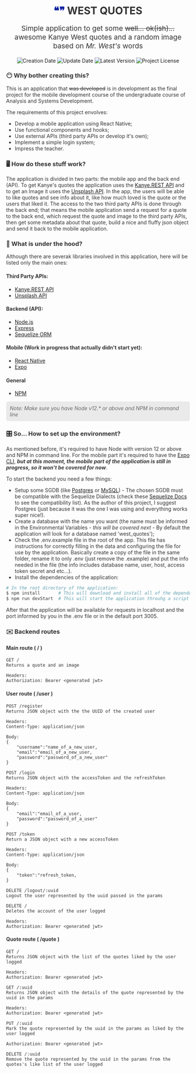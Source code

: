 <h1 align="center" style="color: #333333">
  <span style="color:#0f21a1">❝❞</span> WEST QUOTES
</h1>

<p style="color: #333333; font-size: 1.2rem; text-align: center">Simple application to get some <span style="text-decoration: line-through">well... ok(ish)...</span> awesome Kanye West quotes and a random image based on <em>Mr. West's</em> words</p>

<!-- Infos -->
<p align="center">
  <img src="https://img.shields.io/static/v1?labelColor=0f21a1&color=777777&label=created%20at&message=Dec%202020" alt="Creation Date" />

  <img src="https://img.shields.io/github/last-commit/kruchelski/west-quotes?label=updated%20at&labelColor=0f21a1&color=777777" alt="Update Date" />

  <img src="https://img.shields.io/github/v/tag/juliolmuller/the-movie-search-app?label=latest%20version&labelColor=0f21a1&color=777777" alt="Latest Version" />

  <img src="https://img.shields.io/github/license/juliolmuller/the-movie-search-app?labelColor=0f21a1&color=777777" alt="Project License" />
</p>

<div style="color:#333333">

### 😶 Why bother creating this?

This is an application that <span style="text-decoration: line-through">was developed</span> is in development as the final project for the mobile development course of the undergraduate course of Analysis and Systems Development.

The requirements of this project envolves:
- Develop a mobile application using React Native;
- Use functional components and hooks;
- Use external APIs (third party APIs or develop it's own);
- Implement a simple login system;
- Impress the teacher.


### 🖥 How do these stuff work?

The application is divided in two parts: the mobile app and the back end (API). To get Kanye's quotes the application uses the [Kanye.REST API](https://kanye.rest/) and to get an Image it uses the [Unsplash API](https://unsplash.com/developers). In the app, the users will be able to like quotes and see info about it, like how much loved is the quote or the users that liked it. The access to the two third party APIs is done through the back end; that means the mobile application send a request for a quote to the back end, which request the quote and image to the third party APIs, then get some metadata about that quote, build a nice and fluffy json object and send it back to the mobile application.

### 🚜 What is under the hood?

Although there are severak libraries involved in this application, here will be listed only the main ones:

#### Third Party APIs:
- [Kanye.REST API](https://kanye.rest/)
- [Unsplash API](https://unsplash.com/developers)

#### Backend (API):
- [Node.js](https://nodejs.org/en/)
- [Express](https://expressjs.com/pt-br/)
- [Sequelize ORM](https://sequelize.org/)

#### Mobile (Work in progress that actually didn't start yet):
- [React Native](https://reactnative.dev/)
- [Expo](https://expo.io/)

#### General
- [NPM](https://www.npmjs.com/)


<p style="padding: 10px; background-color: #eaeaea; color: #666666; font-style: italic; border-radius: 6px">
Note: Make sure you have Node v12.* or above and NPM in command line
<p>

### 🎛 So... How to set up the environment?

As mentioned before, it's required to have Node with version 12 or above and NPM in command line. For the mobile part it's required to have the [Expo CLI](https://docs.expo.io/workflow/expo-cli/), <b><em>but at this moment, the mobile part of the application is still in progress, so it won't be covered for now</em></b>.

To start the backend you need a few things:
- Setup some SGDB (like [Postgres](https://www.postgresql.org/) or [MySQL](https://www.mysql.com/)) - The chosen SGDB must be compatible with the Sequelize Dialects (check these [Sequelize Docs](https://sequelize.org/master/manual/dialect-specific-things.html) to see the compatibility list). As the author of this project, I suggest Postgres (just because it was the one I was using and everything works super nice!).
- Create a database with the name you want (the name must be informed in the Environmental Variables - <em> this will be covered next</em> - By default the application will look for a database named 'west_quotes');
- Check the .env.example file in the root of the app. This file has instructions for correctly filling in the data and configuring the file for use by the application. Basically create a copy of the file in the same folder, rename it to only .env (just remove the .example) and put the info needed in the file (the info includes database name, user, host, access token secret and etc...).
- Install the dependencies of the application:

```bash
# In the root directory of the application:
$ npm install       # This will download and install all of the dependencies
$ npm run devStart  # This will start the application throuhg a script that runs nodemon
```

After that the application will be available for requests in localhost and the port informed by you in the .env file or in the default port 3005.

### ✉️ Backend routes

#### Main route ( / )
```
GET /
Returns a quote and an image

Headers:
Authorization: Bearer <generated jwt>
```

#### User route ( /user )
```
POST /register
Returns JSON object with the the UUID of the created user

Headers:
Content-Type: application/json

Body:
{
    "username":"name_of_a_new_user,
    "email":"email_of_a_new_user,
    "password":"password_of_a_new_user"
}
```
```
POST /login
Returns JSON object with the accessToken and the refreshToken

Headers:
Content-Type: application/json

Body:
{
    "email":"email_of_a_user,
    "password":"password_of_a_user"
}
```
```
POST /token
Return a JSON object with a new accessToken

Headers:
Content-Type: application/json

Body:
{
    "token":"refresh_token,
}
```
```
DELETE /logout/:uuid
Logout the user represented by the uuid passed in the params
```
```
DELETE /
Deletes the account of the user logged

Headers:
Authorization: Bearer <generated jwt>
```
#### Quote route ( /quote )
```
GET /
Returns JSON object with the list of the quotes liked by the user logged

Headers:
Authorization: Bearer <generated jwt>
```
```
GET /:uuid
Returns JSON object with the details of the quote represented by the uuid in the params

Headers:
Authorization: Bearer <generated jwt>
```
```
PUT /:uuid
Mark the quote represented by the uuid in the params as liked by the user logged

Authorization: Bearer <generated jwt>
```
```
DELETE /:uuid
Remove the quote represented by the uuid in the params from the quotes's like list of the user logged
```

</div>